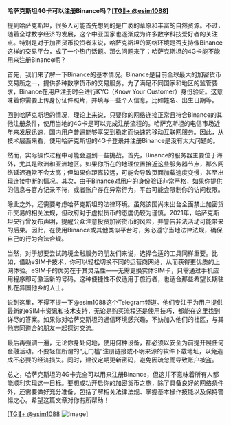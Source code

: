 **哈萨克斯坦4G卡可以注册Binance吗？[[TG💪+ @esim1088](https://t.me/s/esim1088)]**

提到哈萨克斯坦，很多人可能首先想到的是广袤的草原和丰富的自然资源。不过，随着全球数字经济的发展，这个中亚国家也逐渐成为许多数字科技爱好者的关注点。特别是对于加密货币投资者来说，哈萨克斯坦的网络环境是否支持像Binance这样的交易平台，成了一个热门话题。那么问题来了：哈萨克斯坦的4G卡能不能用来注册Binance呢？

首先，我们来了解一下Binance的基本情况。Binance是目前全球最大的加密货币交易所之一，提供多种数字货币的交易服务。为了满足不同国家和地区的监管要求，Binance在用户注册时会进行KYC（Know Your Customer）身份验证。这意味着你需要上传身份证件照片，并填写一些个人信息，比如姓名、出生日期等。

回到哈萨克斯坦的情况，理论上来说，只要你的网络连接正常且符合Binance的其他注册条件，使用当地的4G卡是可以完成注册流程的。哈萨克斯坦的电信市场近年来发展迅速，国内用户普遍能够享受到稳定而快速的移动互联网服务。因此，从技术层面来看，使用哈萨克斯坦的4G卡登录并注册Binance是没有太大问题的。

然而，实际操作过程中可能会遇到一些挑战。首先，Binance的服务器主要位于海外，尤其是欧洲和亚洲地区。如果你所在的地理位置接近这些服务器节点，那么网络延迟通常不会太高；但如果你距离较远，可能会导致页面加载速度变慢，甚至出现连接中断的情况。其次，由于Binance对用户的身份验证非常严格，如果你提供的信息与官方记录不符，或者账户存在异常行为，平台可能会限制你的访问权限。

除此之外，还需要考虑哈萨克斯坦的法律环境。虽然该国尚未出台全面禁止加密货币交易的相关法规，但政府对于虚拟货币的态度仍较为谨慎。2021年，哈萨克斯坦央行曾发布声明，提醒公众注意投资加密货币的风险，并警告非法活动可能带来的后果。因此，在使用Binance或其他类似平台时，务必遵守当地法律法规，确保自己的行为合法合规。

当然，对于想要尝试跨境金融服务的朋友们来说，选择合适的工具同样重要。比如，借助eSIM卡技术，你可以轻松切换不同的运营商网络，从而获得更优质的上网体验。eSIM卡的优势在于其灵活性——无需更换实体SIM卡，只需通过手机应用程序即可激活新的号码。这种便捷性不仅适用于旅行者，也适合那些希望长期驻扎在异国他乡的人士。

说到这里，不得不提一下@esim1088这个Telegram频道。他们专注于为用户提供最新的eSIM卡资讯和技术支持，无论是购买流程还是使用技巧，都能在这里找到详尽的答案。如果你对哈萨克斯坦的通信环境感兴趣，不妨加入他们的社区，与其他志同道合的朋友一起探讨交流。

最后再强调一遍，无论你身处何地，使用何种设备，都必须以安全为前提开展任何金融活动。不要轻信所谓的“无门槛”注册链接或不明来源的软件下载地址，以免造成不必要的经济损失。同时，建议定期更新密码，避免因疏忽而导致账户被盗。

总之，哈萨克斯坦的4G卡完全可以用来注册Binance，但这并不意味着所有人都能顺利实现这一目标。要想成功开启你的加密货币之旅，除了具备良好的网络条件外，还需要做好充分准备，包括了解相关法律法规、掌握基本操作技能以及保持警惕之心。希望这篇文章对你有所帮助！

[[TG💪+ @esim1088](https://t.me/s/esim1088) ![Image](https://i.postimg.cc/4NQfJmqS/Snipaste-2025-05-13-00-14-12.png)]